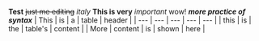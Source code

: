 **Test**
~~just me editing~~
*italy*
**This is very** _important_ wow!
***more practice of syntax*** 
| This | is | a | table | header |
| --- | --- | --- | --- | --- |
| this | is | the | table's | content |
| More | content | is | shown | here |
